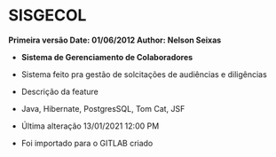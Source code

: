 # SISGECOL

 **Primeira versão   Date: 01/06/2012  Author: Nelson Seixas**

- **Sistema de Gerenciamento de Colaboradores**

- Sistema feito pra gestão de solcitações de audiências e diligências

- Descrição da feature

- Java, Hibernate, PostgresSQL, Tom Cat, JSF 

- Última alteração 13/01/2021 12:00 PM

- Foi importado para o GITLAB criado







